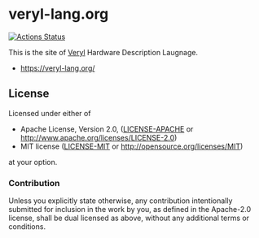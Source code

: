 # veryl-lang.org

[![Actions Status](https://github.com/veryl-lang/veryl-lang.org/workflows/Deploy/badge.svg)](https://github.com/veryl-lang/veryl-lang.org/actions)

This is the site of [Veryl](https://veryl-lang.org/) Hardware Description Laugnage.

* https://veryl-lang.org/

## License

Licensed under either of

 * Apache License, Version 2.0, ([LICENSE-APACHE](LICENSE-APACHE) or http://www.apache.org/licenses/LICENSE-2.0)
 * MIT license ([LICENSE-MIT](LICENSE-MIT) or http://opensource.org/licenses/MIT)

at your option.

### Contribution

Unless you explicitly state otherwise, any contribution intentionally
submitted for inclusion in the work by you, as defined in the Apache-2.0
license, shall be dual licensed as above, without any additional terms or
conditions.
